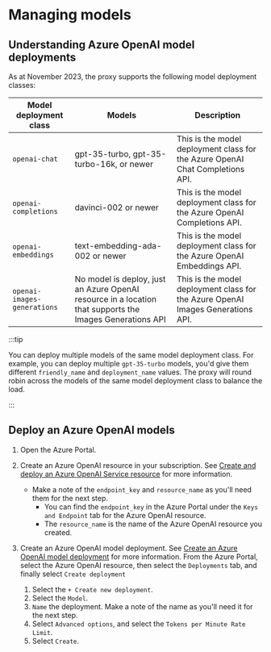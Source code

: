 # Managing models

## Understanding Azure OpenAI model deployments

As at November 2023, the proxy supports the following model deployment classes:

| Model deployment class | Models | Description |
| ---------------------- | ------ | ----------- |
| `openai-chat` | gpt-35-turbo, gpt-35-turbo-16k, or newer | This is the model deployment class for the Azure OpenAI Chat Completions API. |
| `openai-completions` | davinci-002 or newer | This is the model deployment class for the Azure OpenAI Completions API. |
| `openai-embeddings` | text-embedding-ada-002 or newer | This is the model deployment class for the Azure OpenAI Embeddings API. |
| `openai-images-generations` | No model is deploy, just an Azure OpenAI resource in a location that supports the Images Generations API | This is the model deployment class for the Azure OpenAI Images Generations API. |


:::tip

You can deploy multiple models of the same model deployment class. For example, you can deploy multiple `gpt-35-turbo` models, you'd give them different `friendly_name` and `deployment_name` values. The proxy will round robin across the models of the same model deployment class to balance the load.

:::

## Deploy an Azure OpenAI models

1. Open the Azure Portal.
2. Create an Azure OpenAI resource in your subscription. See [Create and deploy an Azure OpenAI Service resource](https://learn.microsoft.com/azure/ai-services/openai/how-to/create-resource) for more information.
   - Make a note of the `endpoint_key` and `resource_name` as you'll need them for the next step.
     - You can find the `endpoint_key` in the Azure Portal under the `Keys and Endpoint` tab for the Azure OpenAI resource.
     - The `resource_name` is the name of the Azure OpenAI resource you created.
3. Create an Azure OpenAI model deployment. See [Create an Azure OpenAI model deployment](https://learn.microsoft.com/azure/ai-services/openai/how-to/create-resource?pivots=web-portal#deploy-a-model) for more information. From the Azure Portal, select the Azure OpenAI resource, then select the `Deployments` tab, and finally select `Create deployment`

   1. Select the `+ Create new deployment`.
   2. Select the `Model`.
   3. `Name` the deployment. Make a note of the name as you'll need it for the next step.
   4. Select `Advanced options`, and select the `Tokens per Minute Rate Limit`.
   5. Select `Create`.
